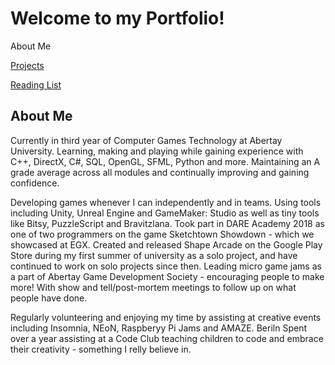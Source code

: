 # Welcome to my Portfolio!

About Me
<br>

<a href="https://twood27897.github.io/pages/projects.html" rel="Projects">Projects</a>
<br>

<a href="https://twood27897.github.io/pages/reading-list.html" rel="Reading List">Reading List</a>
<br>

## About Me

Currently in third year of Computer Games Technology at Abertay University. Learning, making and playing while gaining experience with C++, DirectX, C#, SQL, OpenGL, SFML, Python and more. Maintaining an A grade average across all modules and continually improving and gaining confidence.

Developing games whenever I can independently and in teams. Using tools including Unity, Unreal Engine and GameMaker: Studio as well as tiny tools like Bitsy, PuzzleScript and Bravitzlana. Took part in DARE Academy 2018 as one of two programmers on the game Sketchtown Showdown - which we showcased at EGX. Created and released Shape Arcade on the Google Play Store during my first summer of university as a solo project, and have continued to work on solo projects since then. Leading micro game jams as a part of Abertay Game Development Society - encouraging people to make more! With show and tell/post-mortem meetings to follow up on what people have done.

Regularly volunteering and enjoying my time by assisting at creative events including Insomnia, NEoN, Raspberyy Pi Jams and AMAZE. Beriln Spent over a year assisting at a Code Club teaching children to code and embrace their creativity - something I relly believe in.
